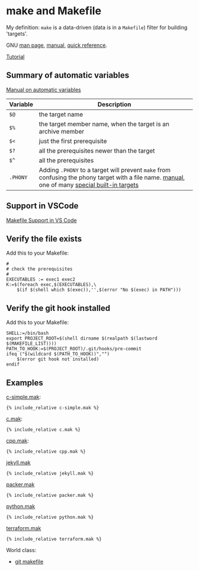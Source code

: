 # make and Makefile

My definition: `make` is a data-driven (data is in a `Makefile`) filter for
building 'targets'.

GNU [man page](https://man7.org/linux/man-pages/man1/make.1.html),
[manual](https://www.gnu.org/software/make/manual/make.html),
[quick reference](https://www.gnu.org/software/make/manual/make.html#Quick-Reference).

[Tutorial](https://makefiletutorial.com/)

## Summary of automatic variables

[Manual on automatic variables](https://www.gnu.org/software/make/manual/make.html#Automatic-Variables)

Variable|Description
--------|-----------
`$@`|the target name
`$%`|the target member name, when the target is an archive member
`$<`|just the first prerequisite
`$?`|all the prerequisites newer than the target
`$^`|all the prerequisites
`.PHONY`|Adding `.PHONY` to a target will prevent `make` from confusing the phony target with a file name. [manual](https://www.gnu.org/software/make/manual/make.html#Phony-Targets), one of many [special built-in targets](https://www.gnu.org/software/make/manual/make.html#Special-Targets)

## Support in VSCode

[Makefile Support in VS Code](https://devblogs.microsoft.com/cppblog/now-announcing-makefile-support-in-visual-studio-code/)

##  Verify the file exists

Add this to your Makefile:
```
#
# check the prerequisites
#
EXECUTABLES := exec1 exec2
K:=$(foreach exec,$(EXECUTABLES),\
    $(if $(shell which $(exec)),'',$(error "No $(exec) in PATH")))
```

##  Verify the git hook installed

Add this to your Makefile:
```
SHELL:=/bin/bash
export PROJECT_ROOT=$(shell dirname $(realpath $(lastword $(MAKEFILE_LIST))))
PATH_TO_HOOK:=$(PROJECT_ROOT)/.git/hooks/pre-commit
ifeq ("$(wildcard $(PATH_TO_HOOK))","")
    $(error git hook not installed)
endif
```

## Examples

[c-simple.mak](c-simple.mak):
```
{% include_relative c-simple.mak %}
```

[c.mak](c.mak):
```
{% include_relative c.mak %}
```

[cpp.mak](cpp.mak):
```
{% include_relative cpp.mak %}
```

[jekyll.mak](python.mak)
```
{% include_relative jekyll.mak %}
```

[packer.mak](packer.mak)
```
{% include_relative packer.mak %}
```

[python.mak](python.mak)
```
{% include_relative python.mak %}
```
[terraform.mak](terraform.mak)
```
{% include_relative terraform.mak %}
```

World class:

* [git makefile](https://raw.githubusercontent.com/git/git/master/Makefile)
